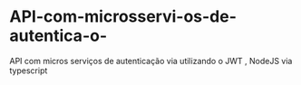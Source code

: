 # API-com-microsservi-os-de-autentica-o-
API com micros serviços de autenticação via utilizando o JWT , NodeJS via typescript
